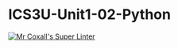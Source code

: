 # ICS3U-Unit1-02-Python

[![Mr Coxall's Super Linter](https://github.com/Kyanh-Pham/ICS3U-Intro-03-Python/workflows/Mr%20Coxall's%20Super%20Linter/badge.svg)](https://github.com/Kyanh-Pham/ICS3U-Intro-03-Python/actions/)
